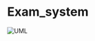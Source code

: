 # Exam_system
![UML](https://github.com/Omar-Alaa-Elzanaty/Exam_system/assets/94639386/baae0b72-8f60-45e8-8168-5241c94f99fa)
